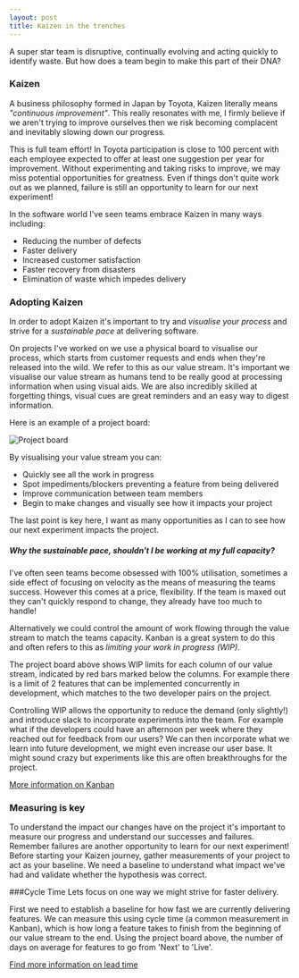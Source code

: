 ```yaml
---
layout: post
title: Kaizen in the trenches
---
```

A super star team is disruptive, continually evolving and acting quickly to identify waste.
But how does a team begin to make this part of their DNA?

### Kaizen
A business philosophy formed in Japan by Toyota, Kaizen literally means *"continuous improvement"*.
This really resonates with me, I firmly believe if we aren't trying to improve ourselves then we risk becoming complacent and inevitably slowing down our progress.

This is full team effort! In Toyota participation is close to 100 percent with each employee expected to offer at least one suggestion per year for improvement.
Without experimenting and taking risks to improve, we may miss potential opportunities for greatness.
Even if things don't quite work out as we planned, failure is still an opportunity to learn for our next experiment!

In the software world I've seen teams embrace Kaizen in many ways including:

* Reducing the number of defects
* Faster delivery
* Increased customer satisfaction
* Faster recovery from disasters
* Elimination of waste which impedes delivery

### Adopting Kaizen
In order to adopt Kaizen it's important to try and *visualise your process* and strive for a *sustainable pace* at delivering software.

On projects I've worked on we use a physical board to visualise our process, which starts from customer requests and ends when they're released into the wild.
We refer to this as our value stream. It's important we visualise our value stream as humans tend to be really good at processing information when using visual aids.
We are also incredibly skilled at forgetting things, visual cues are great reminders and an easy way to digest information.

Here is an example of a project board:

![Project board](http://leankit.com/kanban/why-use-kanban-boards/what-is-a-kanban-board-illustration.jpg "Kanban board")

By visualising your value stream you can:

* Quickly see all the work in progress
* Spot impediments/blockers preventing a feature from being delivered
* Improve communication between team members
* Begin to make changes and visually see how it impacts your project

The last point is key here, I want as many opportunities as I can to see how our next experiment impacts the project.

##### Why the sustainable pace, shouldn't I be working at my full capacity?
I've often seen teams become obsessed with 100% utilisation, sometimes a side effect of focusing on velocity as the means of measuring the teams success.
However this comes at a price, flexibility. If the team is maxed out they can't quickly respond to change, they already have too much to handle!

Alternatively we could control the amount of work flowing through the value stream to match the teams capacity.
Kanban is a great system to do this and often refers to this as *limiting your work in progress (WIP)*.

The project board above shows WIP limits for each column of our value stream, indicated by red bars marked below the columns.
For example there is a limit of 2 features that can be implemented concurrently in development, which matches to the two developer pairs on the project.

Controlling WIP allows the opportunity to reduce the demand (only slightly!) and introduce slack to incorporate experiments into the team.
For example what if the developers could have an afternoon per week where they reached out for feedback from our users?
We can then incorporate what we learn into future development, we might even increase our user base.
It might sound crazy but experiments like this are often breakthroughs for the project.

[More information on Kanban](https://www.google.com)

### Measuring is key
To understand the impact our changes have on the project it's important to measure our progress and understand our successes and failures.
Remember failures are another opportunity to learn for our next experiment!
Before starting your Kaizen journey, gather measurements of your project to act as your baseline.
We need a baseline to understand what impact we've had and validate whether the hypothesis was correct.

###Cycle Time
Lets focus on one way we might strive for faster delivery.

First we need to establish a baseline for how fast we are currently delivering features.
We can measure this using cycle time (a common measurement in Kanban), which is how long a feature takes to finish from the beginning of our value stream to the end. Using the project board above, the number of days on average for features to go from 'Next' to 'Live'.

[Find more information on lead time](http://www.thoughtworks.com/insights/blog/feeling-slow-use-lead-time-find-out-why)
